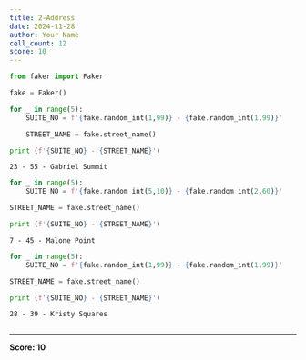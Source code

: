 ```yaml
---
title: 2-Address
date: 2024-11-28
author: Your Name
cell_count: 12
score: 10
---
```


```python
from faker import Faker
```


```python
fake = Faker()
```


```python
for _ in range(5):
    SUITE_NO = f'{fake.random_int(1,99)} - {fake.random_int(1,99)}'
```


```python
    STREET_NAME = fake.street_name()
```


```python
print (f'{SUITE_NO} - {STREET_NAME}')
```

    23 - 55 - Gabriel Summit



```python
for _ in range(5):
    SUITE_NO = f'{fake.random_int(5,10)} - {fake.random_int(2,60)}'
```


```python
STREET_NAME = fake.street_name()
```


```python
print (f'{SUITE_NO} - {STREET_NAME}')
```

    7 - 45 - Malone Point



```python
for _ in range(5):
    SUITE_NO = f'{fake.random_int(1,99)} - {fake.random_int(1,99)}'
```


```python
STREET_NAME = fake.street_name()
```


```python
print (f'{SUITE_NO} - {STREET_NAME}')
```

    28 - 39 - Kristy Squares



```python

```


---
**Score: 10**
